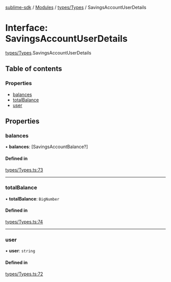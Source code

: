[sublime-sdk](../README.md) / [Modules](../modules.md) / [types/Types](../modules/types_Types.md) / SavingsAccountUserDetails

# Interface: SavingsAccountUserDetails

[types/Types](../modules/types_Types.md).SavingsAccountUserDetails

## Table of contents

### Properties

- [balances](types_Types.SavingsAccountUserDetails.md#balances)
- [totalBalance](types_Types.SavingsAccountUserDetails.md#totalbalance)
- [user](types_Types.SavingsAccountUserDetails.md#user)

## Properties

### balances

• **balances**: [SavingsAccountBalance?]

#### Defined in

[types/Types.ts:73](https://github.com/sublime-finance/sublime-sdk/blob/e9ce839/src/types/Types.ts#L73)

___

### totalBalance

• **totalBalance**: `BigNumber`

#### Defined in

[types/Types.ts:74](https://github.com/sublime-finance/sublime-sdk/blob/e9ce839/src/types/Types.ts#L74)

___

### user

• **user**: `string`

#### Defined in

[types/Types.ts:72](https://github.com/sublime-finance/sublime-sdk/blob/e9ce839/src/types/Types.ts#L72)
